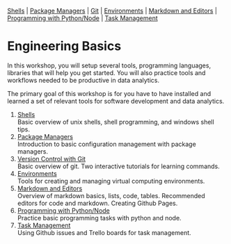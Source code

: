 [Shells](Shells.md#shells) | [Package Managers](PackageManagers.md#configuration-management) |  [Git](Git.md#git) | [Environments](Environments.md#environments) | [Markdown and Editors](MarkdownEditors.md#markdown) | [Programming with Python/Node](Programming.md#programming) | [Task Management](OnlineTools.md#online-tools)

# Engineering Basics

In this workshop, you will setup several tools, programming languages, libraries that will help you get started. You will also practice tools and workflows needed to be productive in data analytics.

The primary goal of this workshop is for you have to have installed and learned a set of relevant tools for software development and data analytics.

1. [Shells](https://github.com/REU-SOS/EngineeringBasics/blob/master/Shells.md#shells)  
   Basic overview of unix shells, shell programming, and windows shell tips.
2. [Package Managers](https://github.com/REU-SOS/EngineeringBasics/blob/master/PackageManagers.md#configuration-management)  
   Introduction to basic configuration management with package managers.
3. [Version Control with Git](https://github.com/REU-SOS/EngineeringBasics/blob/master/Git.md#git)  
   Basic overview of git. Two interactive tutorials for learning commands.
4. [Environments](Environments.md#Environments)  
   Tools for creating and managing virtual computing environments.
5. [Markdown and Editors](https://github.com/REU-SOS/EngineeringBasics/blob/master/MarkdownEditors.md#markdown)  
   Overview of markdown basics, lists, code, tables. Recommended editors for code and markdown. Creating Github Pages.
6. [Programming with Python/Node](https://github.com/REU-SOS/EngineeringBasics/blob/master/Programming.md#programming)  
   Practice basic programming tasks with python and node.
7. [Task Management](https://github.com/REU-SOS/EngineeringBasics/blob/master/OnlineTools.md#online-tools)  
   Using Github issues and Trello boards for task management.






